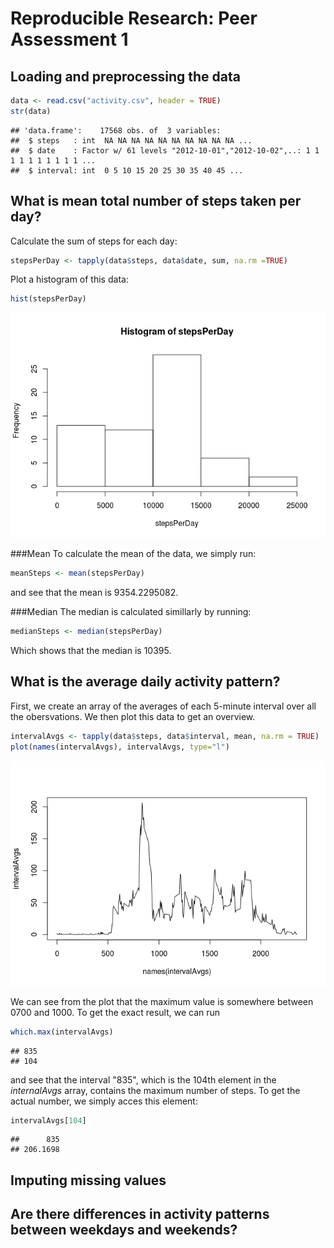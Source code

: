 # Reproducible Research: Peer Assessment 1


## Loading and preprocessing the data

```r
data <- read.csv("activity.csv", header = TRUE)
str(data)
```

```
## 'data.frame':	17568 obs. of  3 variables:
##  $ steps   : int  NA NA NA NA NA NA NA NA NA NA ...
##  $ date    : Factor w/ 61 levels "2012-10-01","2012-10-02",..: 1 1 1 1 1 1 1 1 1 1 ...
##  $ interval: int  0 5 10 15 20 25 30 35 40 45 ...
```


## What is mean total number of steps taken per day?

Calculate the sum of steps for each day:

```r
stepsPerDay <- tapply(data$steps, data$date, sum, na.rm =TRUE)
```

Plot a histogram of this data:


```r
hist(stepsPerDay)
```

![](PA1_template_files/figure-html/unnamed-chunk-3-1.png) 

###Mean
To calculate the mean of the data, we simply run:

```r
meanSteps <- mean(stepsPerDay)
```
and see that the mean is 9354.2295082.  

###Median
The median is calculated simillarly by running:

```r
medianSteps <- median(stepsPerDay)
```

Which shows that the median is 10395.

## What is the average daily activity pattern?
First, we create an array of the averages of each 5-minute interval
over all the obersvations.
We then plot this data to get an overview.


```r
intervalAvgs <- tapply(data$steps, data$interval, mean, na.rm = TRUE)
plot(names(intervalAvgs), intervalAvgs, type="l")
```

![](PA1_template_files/figure-html/unnamed-chunk-6-1.png) 

We can see from the plot that the maximum value is somewhere between 0700 and 1000.
To get the exact result, we can run


```r
which.max(intervalAvgs)
```

```
## 835 
## 104
```
and see that the interval "835", which is the 104th element in the *internalAvgs* array,
contains the maximum number of steps.
To get the actual number, we simply acces this element:

```r
intervalAvgs[104]
```

```
##      835 
## 206.1698
```

## Imputing missing values



## Are there differences in activity patterns between weekdays and weekends?
